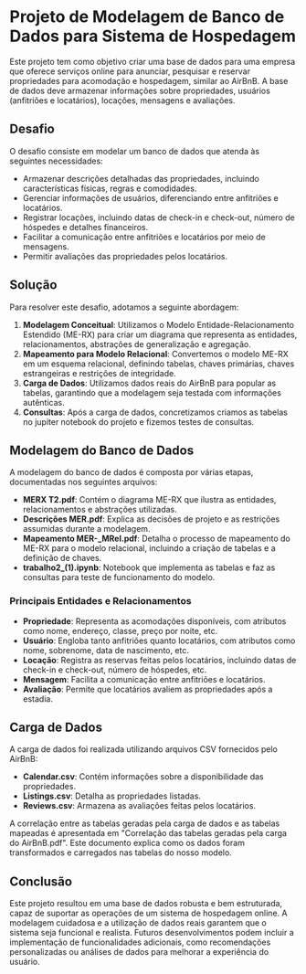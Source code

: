 # Projeto de Modelagem de Banco de Dados para Sistema de Hospedagem

Este projeto tem como objetivo criar uma base de dados para uma empresa que oferece serviços online para anunciar, pesquisar e reservar propriedades para acomodação e hospedagem, similar ao AirBnB. A base de dados deve armazenar informações sobre propriedades, usuários (anfitriões e locatários), locações, mensagens e avaliações.

## Desafio

O desafio consiste em modelar um banco de dados que atenda às seguintes necessidades:
- Armazenar descrições detalhadas das propriedades, incluindo características físicas, regras e comodidades.
- Gerenciar informações de usuários, diferenciando entre anfitriões e locatários.
- Registrar locações, incluindo datas de check-in e check-out, número de hóspedes e detalhes financeiros.
- Facilitar a comunicação entre anfitriões e locatários por meio de mensagens.
- Permitir avaliações das propriedades pelos locatários.

## Solução

Para resolver este desafio, adotamos a seguinte abordagem:
1. **Modelagem Conceitual**: Utilizamos o Modelo Entidade-Relacionamento Estendido (ME-RX) para criar um diagrama que representa as entidades, relacionamentos, abstrações de generalização e agregação.
2. **Mapeamento para Modelo Relacional**: Convertemos o modelo ME-RX em um esquema relacional, definindo tabelas, chaves primárias, chaves estrangeiras e restrições de integridade.
3. **Carga de Dados**: Utilizamos dados reais do AirBnB para popular as tabelas, garantindo que a modelagem seja testada com informações autênticas.
4. **Consultas**: Após a carga de dados, concretizamos criamos as tabelas no jupiter notebook do projeto e fizemos testes de consultas.

## Modelagem do Banco de Dados

A modelagem do banco de dados é composta por várias etapas, documentadas nos seguintes arquivos:
- **MERX T2.pdf**: Contém o diagrama ME-RX que ilustra as entidades, relacionamentos e abstrações utilizadas.
- **Descrições MER.pdf**: Explica as decisões de projeto e as restrições assumidas durante a modelagem.
- **Mapeamento MER-_MRel.pdf**: Detalha o processo de mapeamento do ME-RX para o modelo relacional, incluindo a criação de tabelas e a definição de chaves.
- **trabalho2_(1).ipynb**: Notebook que implementa as tabelas e faz as consultas para teste de funcionamento do modelo.

### Principais Entidades e Relacionamentos

- **Propriedade**: Representa as acomodações disponíveis, com atributos como nome, endereço, classe, preço por noite, etc.
- **Usuário**: Engloba tanto anfitriões quanto locatários, com atributos como nome, sobrenome, data de nascimento, etc.
- **Locação**: Registra as reservas feitas pelos locatários, incluindo datas de check-in e check-out, número de hóspedes, etc.
- **Mensagem**: Facilita a comunicação entre anfitriões e locatários.
- **Avaliação**: Permite que locatários avaliem as propriedades após a estadia.

## Carga de Dados

A carga de dados foi realizada utilizando arquivos CSV fornecidos pelo AirBnB:
- **Calendar.csv**: Contém informações sobre a disponibilidade das propriedades.
- **Listings.csv**: Detalha as propriedades listadas.
- **Reviews.csv**: Armazena as avaliações feitas pelos locatários.

A correlação entre as tabelas geradas pela carga de dados e as tabelas mapeadas é apresentada em "Correlação das tabelas geradas pela carga do AirBnB.pdf". Este documento explica como os dados foram transformados e carregados nas tabelas do nosso modelo.

## Conclusão

Este projeto resultou em uma base de dados robusta e bem estruturada, capaz de suportar as operações de um sistema de hospedagem online. A modelagem cuidadosa e a utilização de dados reais garantem que o sistema seja funcional e realista. Futuros desenvolvimentos podem incluir a implementação de funcionalidades adicionais, como recomendações personalizadas ou análises de dados para melhorar a experiência do usuário.
